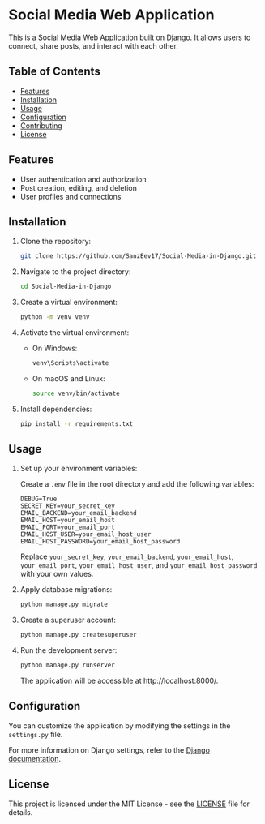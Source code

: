 # Social Media Web Application

This is a Social Media Web Application built on Django. It allows users to connect, share posts, and interact with each other.

## Table of Contents

- [Features](#features)
- [Installation](#installation)
- [Usage](#usage)
- [Configuration](#configuration)
- [Contributing](#contributing)
- [License](#license)

## Features

- User authentication and authorization
- Post creation, editing, and deletion
- User profiles and connections

## Installation

1. Clone the repository:

   ```bash
   git clone https://github.com/SanzEev17/Social-Media-in-Django.git
   ```

2. Navigate to the project directory:

   ```bash
   cd Social-Media-in-Django
   ```

3. Create a virtual environment:

   ```bash
   python -m venv venv
   ```

4. Activate the virtual environment:

   - On Windows:

     ```bash
     venv\Scripts\activate
     ```

   - On macOS and Linux:

     ```bash
     source venv/bin/activate
     ```

5. Install dependencies:

   ```bash
   pip install -r requirements.txt
   ```

## Usage

1. Set up your environment variables:

   Create a `.env` file in the root directory and add the following variables:

   ```env
   DEBUG=True
   SECRET_KEY=your_secret_key
   EMAIL_BACKEND=your_email_backend
   EMAIL_HOST=your_email_host
   EMAIL_PORT=your_email_port
   EMAIL_HOST_USER=your_email_host_user
   EMAIL_HOST_PASSWORD=your_email_host_password
   ```

   Replace `your_secret_key`, `your_email_backend`, `your_email_host`, `your_email_port`, `your_email_host_user`, and `your_email_host_password` with your own values.

2. Apply database migrations:

   ```bash
   python manage.py migrate
   ```

3. Create a superuser account:

   ```bash
   python manage.py createsuperuser
   ```

4. Run the development server:

   ```bash
   python manage.py runserver
   ```

   The application will be accessible at http://localhost:8000/.

## Configuration

You can customize the application by modifying the settings in the `settings.py` file.

For more information on Django settings, refer to the [Django documentation](https://docs.djangoproject.com/).

## License

This project is licensed under the MIT License - see the [LICENSE](LICENSE) file for details.
